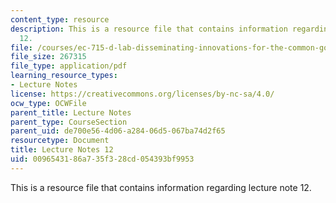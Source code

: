 ```yaml
---
content_type: resource
description: This is a resource file that contains information regarding lecture note
  12.
file: /courses/ec-715-d-lab-disseminating-innovations-for-the-common-good-spring-2007/0096543186a735f328cd054393bf9953_MITEC_715S07_notes12.pdf
file_size: 267315
file_type: application/pdf
learning_resource_types:
- Lecture Notes
license: https://creativecommons.org/licenses/by-nc-sa/4.0/
ocw_type: OCWFile
parent_title: Lecture Notes
parent_type: CourseSection
parent_uid: de700e56-4d06-a284-06d5-067ba74d2f65
resourcetype: Document
title: Lecture Notes 12
uid: 00965431-86a7-35f3-28cd-054393bf9953
---
```

This is a resource file that contains information regarding lecture note 12.